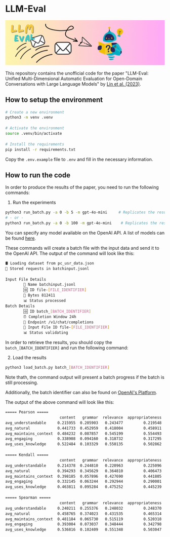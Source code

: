 # LLM-Eval

![Header Image](/asset/header_animation.gif)

This repository contains the unofficial code for the paper "LLM-Eval: Unified Multi-Dimensional Automatic Evaluation for Open-Domain Conversations with Large Language Models" by [Lin et al. (2023)](https://arxiv.org/abs/2305.13711).

## How to setup the environment

```bash
# Create a new environment 
python3 -m venv .venv

# Activate the environment
source .venv/bin/activate

# Install the requirements
pip install -r requirements.txt
```

Copy the `.env.example` file to `.env` and fill in the necessary information.

## How to run the code

In order to produce the results of the paper, you need to run the following commands:

1. Run the experiments

```bash
python3 run_batch.py -a 0 -b 5 -m gpt-4o-mini     # Replicates the results using scores [from 0 to 5]
# - or -
python3 run_batch.py -a 0 -b 100 -m gpt-4o-mini    # Replicates the results using scores [from 0 to 100]
```

You can specify any model available on the OpenAI API. A list of models can be found [here](https://openai.com/api/pricing/).

These commands will create a batch file with the input data and send it to the OpenAI API. The output of the command will look like this:

```bash
🛢️ Loading dataset from pc_usr_data.json
📁 Stored requests in batchinput.jsonl                                

Input File Details
        📁 Name batchinput.jsonl
        🆔 ID file-[FILE_IDENTIFIER]
        💾 Bytes 812411
        📊 Status processed
Batch Details
        🆔 ID batch_[BATCH_IDENTIFIER]
        ⏰ Completion Window 24h
        🛜 Endpoint /v1/chat/completions
        📁 Input File ID file-[FILE_IDENTIFIER]
        📊 Status validating
```

In order to retrieve the results, you should copy the `batch_[BATCH_IDENTIFIER]` and run the following command:

2. Load the results

```bash
python3 load_batch.py batch_[BATCH_IDENTIFIER]
```

Note thath, the command output will present a batch progress if the batch is still processing.

Additionally, the batch identifier can also be found on [OpenAI's Platform](https://platform.openai.com/batches).

The output of the above command will look like this:

```bash
===== Pearson =====
                        content   grammar  relevance  appropriateness
avg_understandable     0.215955  0.205903   0.243477         0.219548
avg_natural            0.441733  0.452959   0.418004         0.458911
avg_maintains_context  0.484232  0.087857   0.545199         0.554493
avg_engaging           0.338908  0.094160   0.318732         0.317295
avg_uses_knowledge     0.522484  0.103329   0.550135         0.502862

===== Kendall =====
                        content   grammar  relevance  appropriateness
avg_understandable     0.214378  0.244810   0.220963         0.225096
avg_natural            0.394293  0.345629   0.364810         0.406473
avg_maintains_context  0.398185  0.057896   0.427690         0.441805
avg_engaging           0.332145  0.063244   0.292944         0.290001
avg_uses_knowledge     0.463811  0.095284   0.475252         0.445239

===== Spearman =====
                        content   grammar  relevance  appropriateness
avg_understandable     0.240211  0.255376   0.248032         0.248370
avg_natural            0.458765  0.374023   0.431535         0.465314
avg_maintains_context  0.481184  0.065730   0.515119         0.520318
avg_engaging           0.393004  0.073037   0.348444         0.342798
avg_uses_knowledge     0.536816  0.102409   0.551348         0.503047
```
